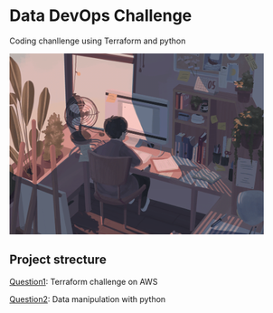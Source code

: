 # Data DevOps Challenge
Coding chanllenge using Terraform and python

<img src="https://raw.githubusercontent.com/AbdelouahabMbarki/svg_assets/main/code.gif" alt="terraform" width="450" height="auto"/>

## Project strecture
[Question1](Question1): Terraform challenge on AWS

[Question2](Question2): Data manipulation with python
